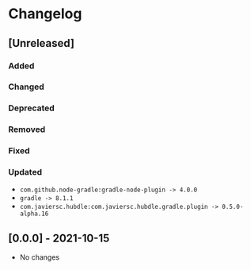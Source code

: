 # Changelog

## [Unreleased]

### Added

### Changed

### Deprecated

### Removed

### Fixed

### Updated

- `com.github.node-gradle:gradle-node-plugin -> 4.0.0`
- `gradle -> 8.1.1`
- `com.javiersc.hubdle:com.javiersc.hubdle.gradle.plugin -> 0.5.0-alpha.16`

## [0.0.0] - 2021-10-15

- No changes
